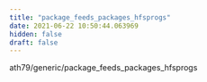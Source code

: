```yaml
---
title: "package_feeds_packages_hfsprogs"
date: 2021-06-22 10:50:44.063969
hidden: false
draft: false
---
```


ath79/generic/package_feeds_packages_hfsprogs

